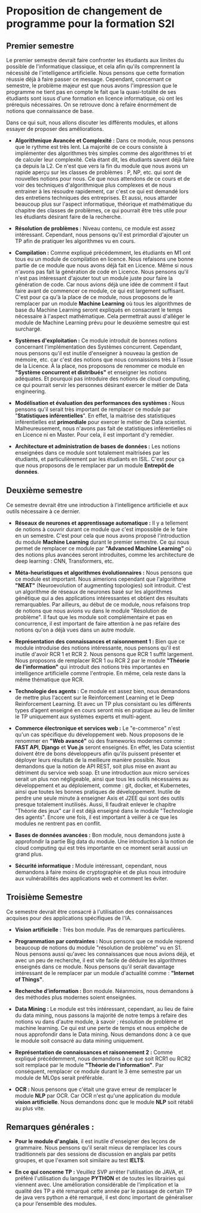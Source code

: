 # Proposition de changement de programme pour la formation S2I

## Premier semestre

Le premier semestre devrait faire confronter les étudiants aux limites du possible de l'informatique classique, et cela afin qu'ils comprennent la nécessité de l'intelligence artificielle. Nous pensons que cette formation réussie déjà à faire passer ce message. Cependant, concernant ce semestre, le problème majeur est que nous avons l'impression que le programme ne tient pas en compte le fait que la quasi-totalité de ses étudiants sont issus d'une formation en licence informatique, où ont les prérequis nécessaires. On se retrouve donc à refaire énormément de notions que connaissance de base.

Dans ce qui suit, nous allons discuter les différents modules, et allons essayer de proposer des améliorations.

- **Algorithmique Avancée et Complexité :** Dans ce module, nous pensons que le rythme est très lent. La majorité de ce cours consiste à implémenter des algorithmes très simples comme des algorithmes tri et de calculer leur complexité. Cela étant dit, les étudiants savent déjà faire ça depuis la L2. Ce n'est que vers la fin du module que nous avons un rapide aperçu sur les classes de problèmes : P, NP, etc. qui sont de nouvelles notions pour nous. Ce que nous attendons de ce cours et de voir des techniques d'algorithmique plus complexes et de nous entrainer à les résoudre rapidement, car c'est ce qui est demandé lors des entretiens techniques des entreprises. Et aussi, nous attarder beaucoup plus sur l'aspect informatique, théorique et mathématique du chapitre des classes de problèmes, ce qui pourrait être très utile pour les étudiants désirant faire de la recherche.

- **Résolution de problèmes :** Niveau contenu, ce module est assez intéressant. Cependant, nous pensons qu'il est primordial d'ajouter un TP afin de pratiquer les algorithmes vu en cours.

- **Compilation :** Comme expliqué précédemment, les étudiants en M1 ont tous eu un module de compilation en licence. Nous refaisons une bonne partie de ce module que nous avons déjà fait en Licence. Même si nous n'avons pas fait la génération de code en Licence. Nous pensons qu'il n'est pas intéressant d'ajouter tout un module juste pour faire la génération de code. Car nous avions déjà une idée de comment il faut faire avant de commencer ce module, ce qui est largement suffisant. C'est pour ça qu'à la place de ce module, nous proposons de le remplacer par un module **Machine Learning** où tous les algorithmes de base du Machine Learning seront expliqués en consacrant le temps nécessaire à l'aspect mathématique. Cela permettrait aussi d'alléger le module de Machine Learning prévu pour le deuxième semestre qui est surchargé.

- **Systèmes d'exploitation :** Ce module introduit de bonnes notions concernant l'implémentation des Systèmes concurrent. Cependant, nous pensons qu'il est inutile d'enseigner à nouveau la gestion de mémoire, etc. car c'est des notions que nous connaissions très à l'issue de la Licence. À la place, nos proposons de renommer ce module en **"Système concurrent et distribués"** et enseigner les notions adéquates. Et pourquoi pas introduire des notions de cloud computing, ce qui pourrait servir les personnes désirant exercer le métier de Data engineering.

- **Modélisation et évaluation des performances des systèmes :** Nous pensons qu'il serait très important de remplacer ce module par "**Statistiques inférentielles**". En effet, la maitrise des statistiques inférentielles est **primordiale** pour exercer le métier de Data scientist. Malheureusement, nous n'avons pas fait de statistiques inférentielles ni en Licence ni en Master. Pour cela, il est important d'y remédier.

- **Architecture et administration de bases de données :**
Les notions enseignées dans ce module sont totalement maitrisées par les étudiants, et particulièrement par les étudiants en ISIL. C'est pour ça que nous proposons de le remplacer par un module **Entrepôt de données**.



## Deuxième semestre

Ce semestre devrait être une introduction à l'intelligence artificielle et aux outils nécessaire à ce dernier.

- **Réseaux de neurones et apprentissage automatique :** Il y a tellement de notions à couvrir durant ce module que c'est impossible de le faire en un semestre. C'est pour cela que nous avons proposé l'introduction du module **Machine Learning** durant le premier semestre. Ce qui nous permet de remplacer ce module par **"Advanced Machine Learning"** où des notions plus avancées seront introduites, comme les architecture de deep learning : CNN, Transformers, etc.

- **Méta-heuristiques et algorithmes évolutionnaires :** Nous pensons que ce module est important. Nous aimerions cependant que l'algorithme **"NEAT"** (Neuroevolution of augmenting topologies) soit introduit. C'est un algorithme de réseaux de neurones basé sur les algorithmes génétique qui a des applications intéressantes et obtient des résultats remarquables. Par ailleurs, au début de ce module, nous refaisons trop de notions que nous avions vu dans le module "Résolution de problème". Il faut que les module soit complémentaire et pas en concurrence, il est important de faire attention à ne pas refaire des notions qu'on a déjà vues dans un autre module.

- **Représentation des connaissances et raisonnement 1 :** Bien que ce module introduise des notions intéressante, nous pensons qu'il est inutile d'avoir RCR 1 et RCR 2. Nous pensons que RCR 1 suffit largement. Nous proposons de remplacer RCR 1 ou RCR 2 par le module **"Théorie de l'information"** qui introduit des notions très importantes en intelligence artificielle comme l'entropie. En même, cela reste dans la même thématique que RCR.

- **Technologie des agents :** Ce module est assez bien, nous demandons de mettre plus l'accent sur le Reinforcement Learning et le Deep Reinforcement Learning. Et avec un TP plus consistant ou les différents types d’agent enseigné en cours seront mis en pratique au lieu de limiter le TP uniquement aux systèmes experts et multi-agent.

- **Commerce électronique et services web :** Le "e-commerce" n'est qu'un cas spécifique du développement web. Nous proposons de le renommer en **"Web avancé"** où des frameworks modernes comme : **FAST API**, **Django** et **Vue.js** seront enseignés. En effet, les Data scientist doivent être de bons développeurs afin qu'ils puissent présenter et déployer leurs résultats de la meilleure manière possible. Nous demandons que la notion de API REST, soit plus mise en avant au détriment du service web soap. Et une introduction aux micro services serait un plus non négligeable, ainsi que tous les outils nécessaires au développement et au déploiement, comme : git, docker, et Kubernetes, ainsi que toutes les bonnes pratiques de développement. Inutile de perdre une seule minute à   enseigner Axis et J2EE qui sont des outils presque totalement inutilisés. Aussi, Il faudrait enlever le chapitre "Théorie des jeux" car il est déjà enseigné dans le module "Technologie des agents". Encore une fois, il est important à veiller à ce que les modules ne rentrent pas en conflit.

- **Bases de données avancées :** Bon module, nous demandons juste à approfondir la partie Big data du module. Une introduction à la notion de cloud computing qui est très importante en ce moment serait aussi un grand plus.

- **Sécurité informatique :** Module intéressant, cependant, nous demandons à faire moins de cryptographie et de plus nous introduire aux vulnérabilités des applications web et comment les éviter.

## Troisième Semestre
Ce semestre devrait être consacré à l'utilisation des connaissances acquises pour des applications spécifiques de l'IA.

- **Vision artificielle** : Très bon module. Pas de remarques particulières.

- **Programmation par contraintes :** Nous pensons que ce module reprend beaucoup de notions du module "résolution de problème" vu en S1. Nous pensons aussi qu'avec les connaissances que nous avions déjà, et avec un peu de recherche, il est vite facile de déduire les algorithmes enseignés dans ce module. Nous pensons qu'il serait davantage intéressant de le remplacer par un module d'actualité comme : **"Internet of Things"**.

- **Recherche d’information :**  Bon module. Néanmoins, nous demandons à des méthodes plus modernes soient enseignées.

- **Data Mining :** Le module est très intéressant, cependant, au lieu de faire du data mining, nous passons la majorité de notre temps à refaire des notions vu dans d'autre module, à savoir ; résolution de problème et machine learning. Ce qui est une perte de temps et nous empêche de nous approfondir dans le Data mining. Nous demandons donc à ce que le module soit consacré au data mining uniquement.

- **Représentation de connaissances et raisonnement 2 :** Comme expliqué précédemment, nous demandons à ce que soit RCR1 ou RCR2 soit remplacé par le module **"Théorie de l'information"**. Par conséquent, remplacer ce module durant le 3 ème semestre par un module de MLOps serait préférable.

- **OCR :** Nous pensons que c'était une grave erreur de remplacer le module **NLP** par OCR. Car OCR n'est qu'une application du module **vision artificielle**.  Nous demandons donc que le module **NLP** soit rétabli au plus vite.


## Remarques générales :

- **Pour le module d'anglais**, il est inutile d'enseigner des leçons de grammaire. Nous pensons qu'il serait mieux de remplacer les cours traditionnels par des sessions de discussion en anglais par petits groupes, et que l'examen soit similaire au test **IELTS**.

- **En ce qui concerne TP :** Veuillez SVP arrêter l'utilisation de JAVA, et préféré l'utilisation du langage **PYTHON** et de toutes les librairies qui viennent avec. Une amélioration considérable de l’implication et la qualité des TP a été remarqué cette année par le passage de certain TP de java vers python a été remarqué, il est donc important de généraliser ça pour l’ensemble des modules.
